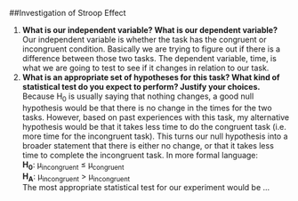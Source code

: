 ##Investigation of Stroop Effect
1. **What is our independent variable? What is our dependent variable?**  
Our independent variable is whether the task has the congruent or incongruent condition. Basically we are trying to figure out if there is a difference between those two tasks. The dependent variable, time, is what we are going to test to see if it changes in relation to our task.
2. **What is an appropriate set of hypotheses for this task? What kind of statistical test do you expect to perform? Justify your choices.**  
Because H<sub>0</sub> is usually saying that nothing changes, a good null hypothesis would be that there is no change in the times for the two tasks. However, based on past experiences with this task, my alternative hypothesis would be that it takes less time to do the congruent task (i.e. more time for the incongruent task). This turns our null hypothesis into a broader statement that there is either no change, or that it takes less time to complete the incongruent task. In more formal language:  
__H<sub>0</sub>__: &mu;<sub>incongruent</sub> &le; &mu;<sub>congruent</sub>  
__H<sub>A</sub>__: &mu;<sub>incongruent</sub> &gt; &mu;<sub>incongruent</sub>  
The most appropriate statistical test for our experiment would be ...
